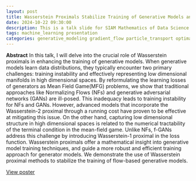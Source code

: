 ```yaml
---
layout: post
title: Wasserstein Proximals Stabilize Training of Generative Models and Learn Manifolds
date: 2024-10-22 09:30:00
description: This is a talk slide for SIAM Mathematics of Data Science 2024.
tags: machine_learning presentation
categories: generative_modeling gradient_flow particle_transport optimal_transport poseter machine_learning
---
```


**Abstract**
In this talk, I will delve into the crucial role of Wasserstein proximals in enhancing the training of generative models. When generative models learn data distributions, they typically encounter two primary challenges: training instability and effectively representing low dimensional manifolds in high dimensional spaces. By reformulating the learning losses of generators as Mean Field Game(MFG) problems, we show that traditional approaches like Normalizing Flows (NFs) and generative adversarial networks (GANs) are ill-posed. This inadequacy leads to training instability for NFs and GANs. However, advanced models that incorporate the Wasserstein-2 proximal through a running cost have proven to be effective at mitigating this issue. On the other hand, capturing low dimensional structure in high dimensional spaces is related to the numerical tractability of the terminal condition in the mean-field game. Unlike NFs, f-GANs address this challenge by introducing Wasserstein-1 proximal in the loss function. Wasserstein proximals offer a mathematical insight into generative model training techniques, and guide a more robust and efficient training approach for generator models. We demonstrate the use of Wasserstein proximal methods to stabilize the training of flow-based generative models.

[View poster](/assets/pdf/w1w2flow_presentation_split.pdf)

